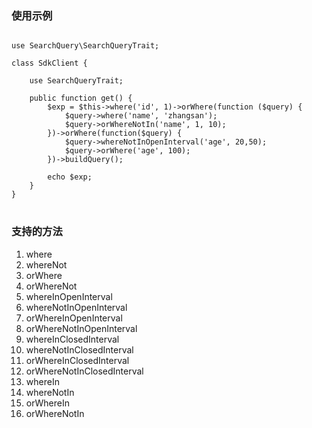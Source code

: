 ### 使用示例

<pre>
<code>
use SearchQuery\SearchQueryTrait;
 
class SdkClient {
    
    use SearchQueryTrait;
     
    public function get() {
        $exp = $this->where('id', 1)->orWhere(function ($query) {
            $query->where('name', 'zhangsan');
            $query->orWhereNotIn('name', 1, 10);
        })->orWhere(function($query) {
            $query->whereNotInOpenInterval('age', 20,50);
            $query->orWhere('age', 100);
        })->buildQuery();
        
        echo $exp;
    }
}
</code>
</pre>

### 支持的方法

1. where
2. whereNot
3. orWhere
4. orWhereNot
5. whereInOpenInterval
6. whereNotInOpenInterval
7. orWhereInOpenInterval
8. orWhereNotInOpenInterval
9. whereInClosedInterval
10. whereNotInClosedInterval
11. orWhereInClosedInterval
12. orWhereNotInClosedInterval
13. whereIn
14. whereNotIn
15. orWhereIn
16. orWhereNotIn
